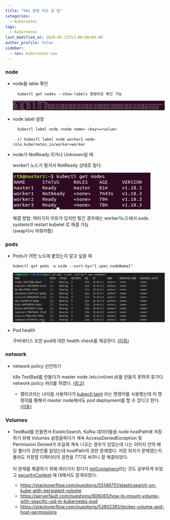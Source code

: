 ```yaml
---
title: "k8s 운영 이슈 및 팁"
categories: 
  - Kubernetes
tags:
  - Kubernetes
last_modified_at: 2020-05-13T13:00:00+09:00
author_profile: false
sidebar:
  - nav: kubernetes-nav
---
```


### node
- node들 lable 확인
    
        kubectl get nodes --show-labels 명령어로 확인 가능

    ![lable](/assets/img/posts/kubernetes/kubetips/node/nodelables.png)

- node label 설정

        kubectl label node <node name> <key>=<value>

        // kubectl label node worker1 node-role.kubernetes.io/worker=worker


- node가 NotReady 이거나 Unknown일 때

    worker1 노드가 틩겨서 NotReady 상태로 됬다.

    ![NotReady](/assets/img/posts/kubernetes/kubetips/node/notready.png)

    해결 방법: 여러가지 이유가 있지만 틩긴 경우에는 worker1노드에서 sudo systemctl restart kubelet 로 해결 가능 <br/> (swap다시 꺼줘야함)

### pods

-   Pods가 어떤 노드에 붙었는지 알고 싶을 때

        kubectl get pods -o wide --sort-by="{.spec.nodeName}"

    ![podInNode](/assets/img/posts/kubernetes/kubetips/node/podsInNode.png)


-  Pod health
    
    쿠버네티스 또한 pod에 대한 health check를 제공한다. [(이동)](https://kubernetes.io/docs/tasks/configure-pod-container/configure-liveness-readiness-startup-probes/)

### network

- network policy 선언하기

    k8s TestBad를 만들다가 master node /etc/cni/net.d/를 만들지 못하여 찾가다 network policy 처리를 하였다. [(참고)](https://kubernetes.io/ko/docs/tasks/administer-cluster/network-policy-provider/calico-network-policy/)

    - 캘리코라는 녀석을 사용하다가 [kubectl taint](https://kubernetes.io/ko/docs/concepts/scheduling-eviction/taint-and-toleration/) 라는 명령어를 사용했는데 이 명령어를 통해서 master node에서도 pod deployment를 할 수 있다고 한다. [(이동)](https://17billion.github.io/kubernetes/2019/04/24/kubernetes_control_plane_working.html)


### Volumes
-  TestBad를 만들면서 ElasticSearch, Kafka 데이터들을 node hostPath에 저장하기 위해 Volumes 설정을하다가 계속 AccessDeniedException 및 Permission Denied가 뜨길래 계속 나오는 경우가 있었는데 나는 이미지 안의 해당 폴더의 권한인줄 알았는데 hostPath의 권한 문제였다. 저장 위지가 문제였는지 몰라도 저장할 디렉터리의 권한을 777로 바꾸니 잘 해결되었다.<br /><br />
이 문제를 해결하기 위해 여러가지 찾다가 [initContainers](https://kubernetes.io/ko/docs/concepts/workloads/pods/init-containers/)라는 것도 공부하게 되었고 [securityContext](https://kubernetes.io/docs/tasks/configure-pod-container/security-context/) 에 대해서도 알게되었다.

    - https://stackoverflow.com/questions/55148751/elasticsearch-on-kube-with-persistent-volume
    - https://serverfault.com/questions/906083/how-to-mount-volume-with-specific-uid-in-kubernetes-pod
    - https://stackoverflow.com/questions/53902381/docker-volume-and-host-permissions